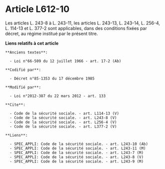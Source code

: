 # Article L612-10

Les articles L. 243-8 à L. 243-11, les articles L. 243-13, L. 243-14, L. 256-4, L. 114-13 et L. 377-2 sont applicables, dans
des conditions fixées par décret, au régime institué par le présent titre.

**Liens relatifs à cet article**

	**Anciens textes**:

	  - Loi n°66-509 du 12 juillet 1966 - art. 17-2 (Ab)

	**Codifié par**:

	  - Décret n°85-1353 du 17 décembre 1985

	**Modifié par**:

	  - Loi n°2012-387 du 22 mars 2012 - art. 133

	**Cite**:

	  - Code de la sécurité sociale. - art. L114-13 (V)
	  - Code de la sécurité sociale. - art. L243-8 (V)
	  - Code de la sécurité sociale. - art. L256-4 (V)
	  - Code de la sécurité sociale. - art. L377-2 (V)

	**Liens**:

	  - SPEC_APPLI: Code de la sécurité sociale. - art. L243-10 (Ab)
	  - SPEC_APPLI: Code de la sécurité sociale. - art. L243-11 (M)
	  - SPEC_APPLI: Code de la sécurité sociale. - art. L243-7 (M)
	  - SPEC_APPLI: Code de la sécurité sociale. - art. L243-8 (V)
	  - SPEC_APPLI: Code de la sécurité sociale. - art. L243-9 (M)
